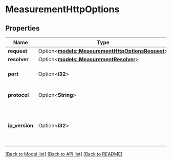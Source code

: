 # MeasurementHttpOptions

## Properties

Name | Type | Description | Notes
------------ | ------------- | ------------- | -------------
**request** | Option<[**models::MeasurementHttpOptionsRequest**](MeasurementHttpOptions_request.md)> |  | [optional]
**resolver** | Option<[**models::MeasurementResolver**](MeasurementResolver.md)> |  | [optional]
**port** | Option<**i32**> | The port number to use. | [optional][default to 80]
**protocol** | Option<**String**> | The transport protocol to use. | [optional][default to Https]
**ip_version** | Option<**i32**> | EXPERIMENTAL: The IP version to use. Only allowed if the target is a hostname.  | [optional]

[[Back to Model list]](../README.md#documentation-for-models) [[Back to API list]](../README.md#documentation-for-api-endpoints) [[Back to README]](../README.md)


